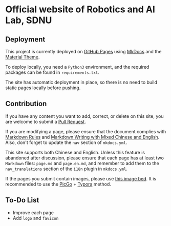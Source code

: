 # Official website of Robotics and AI Lab, SDNU

## Deployment

This project is currently deployed on [GitHub Pages](https://sdnuroboticsailab.github.io/) using [MkDocs](https://github.com/mkdocs/mkdocs) and the [Material Theme](https://squidfunk.github.io/mkdocs-material/).

To deploy locally, you need a `Python3` environment, and the required packages can be found in `requirements.txt`.

The site has automatic deployment in place, so there is no need to build static pages locally before pushing.

## Contribution

If you have any content you want to add, correct, or delete on this site, you are welcome to submit a [Pull Request](https://docs.github.com/en/pull-requests/collaborating-with-pull-requests/proposing-changes-to-your-work-with-pull-requests/creating-a-pull-request-from-a-fork).

If you are modifying a page, please ensure that the document complies with [Markdown Rules](https://github.com/markdownlint/markdownlint/blob/main/docs/RULES.md) and [Markdown Writing with Mixed Chinese and English](https://github.com/selfteaching/markdown-writing-with-mixed-cn-en). Also, don't forget to update the `nav` section of `mkdocs.yml`.

This site supports both Chinese and English. Unless this feature is abandoned after discussion, please ensure that each page has at least two `Markdown` files: `page.md` and `page.en.md`, and remember to add them to the `nav_translations` section of the `i18n` plugin in `mkdocs.yml`.

If the pages you submit contain images, please use [this image bed](https://github.com/SDNURoboticsAILab/ImageBed). It is recommended to use the [PicGo](https://picgo.github.io/PicGo-Doc/zh/guide/config.html#github%E5%9B%BE%E5%BA%8A) + [Typora](https://support.typora.io/Upload-Image/#picgoapp-chinese-language-only) method.

## To-Do List

- Improve each page
- Add `logo` and `favicon`
